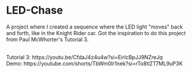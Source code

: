 # LED-Chase
A project where I created a sequence where the LED light "moves" back and forth, like in the Knight Rider car. Got the inspiration to do this project from Paul McWhorter's Tutorial 3.

<br />
Tutorial 3: https://youtu.be/CfdaJ4z4u4w?si=EirIcBpJJ9NZreJq

<br />
Demo: https://youtube.com/shorts/TbWm0lr1nek?si=rTo8tlZT7ML9uP3K
